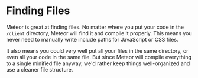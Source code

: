 # Finding Files

Meteor is great at finding files. No matter where you put your code in the `/client` directory, Meteor will find it and compile it properly. This means you never need to manually write include paths for JavaScript or CSS files.

It also means you could very well put all your files in the same directory, or even all your code in the same file. But since Meteor will compile everything to a single minified file anyway, we'd rather keep things well-organized and use a cleaner file structure.
